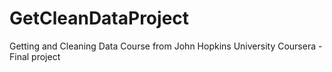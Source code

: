 # GetCleanDataProject
Getting and Cleaning Data Course from John Hopkins University Coursera - Final project
